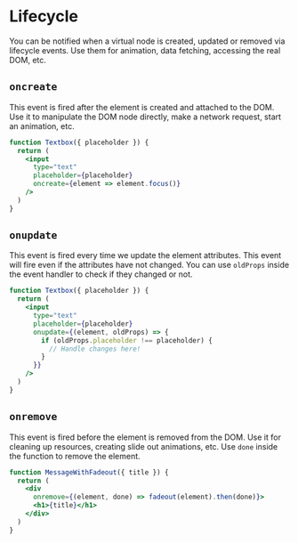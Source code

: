 # Lifecycle

You can be notified when a virtual node is created, updated or removed via lifecycle events. Use them for animation, data fetching, accessing the real DOM, etc.

## `oncreate`

This event is fired after the element is created and attached to the DOM. Use it to manipulate the DOM node directly, make a network request, start an animation, etc.

```jsx
function Textbox({ placeholder }) {
  return (
    <input
      type="text"
      placeholder={placeholder}
      oncreate={element => element.focus()}
    />
  )
}
```

## `onupdate`

This event is fired every time we update the element attributes. This event will fire even if the attributes have not changed. You can use `oldProps` inside the event handler to check if they changed or not.

```jsx
function Textbox({ placeholder }) {
  return (
    <input
      type="text"
      placeholder={placeholder}
      onupdate={(element, oldProps) => {
        if (oldProps.placeholder !== placeholder) {
          // Handle changes here!
        }
      }}
    />
  )
}
```

## `onremove`

This event is fired before the element is removed from the DOM. Use it for cleaning up resources, creating slide out animations, etc. Use `done` inside the function to remove the element.

```jsx
function MessageWithFadeout({ title }) {
  return (
    <div
      onremove={(element, done) => fadeout(element).then(done)}>
      <h1>{title}</h1>
    </div>
  )
}
```
